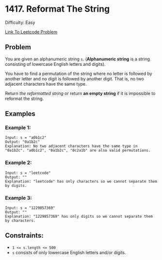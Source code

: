 # 1417. Reformat The String
Difficulty: Easy

[Link To Leetcode Problem](https://leetcode.com/problems/reformat-the-string/)

## Problem
You are given an alphanumeric string `s`. (**Alphanumeric string** is a string consisting of lowercase English letters and digits).

You have to find a permutation of the string where no letter is followed by another letter and no digit is followed by another digit. That is, no two adjacent characters have the same type.

Return *the reformatted string* or return **an empty string** if it is impossible to reformat the string.

## Examples
### Example 1:
```
Input: s = "a0b1c2"
Output: "0a1b2c"
Explanation: No two adjacent characters have the same type in "0a1b2c". "a0b1c2", "0a1b2c", "0c2a1b" are also valid permutations.
```
### Example 2:
```
Input: s = "leetcode"
Output: ""
Explanation: "leetcode" has only characters so we cannot separate them by digits.
```
### Example 3:
```
Input: s = "1229857369"
Output: ""
Explanation: "1229857369" has only digits so we cannot separate them by characters.
```

## Constraints:
- `1 <= s.length <= 500`
- `s` consists of only lowercase English letters and/or digits.